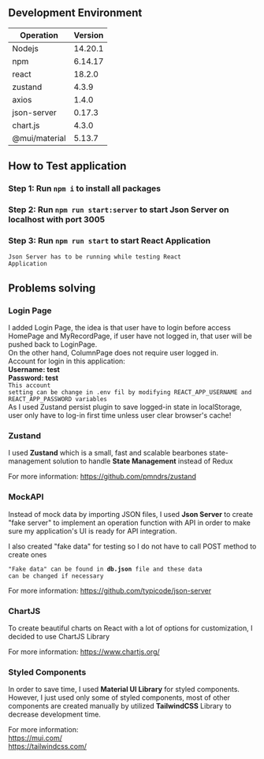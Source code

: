 ## Development Environment
|Operation| Version|
|---------| -------|
|Nodejs| 14.20.1|
|npm| 6.14.17|
|react| 18.2.0|
|zustand| 4.3.9|
|axios| 1.4.0|
|json-server| 0.17.3|
|chart.js| 4.3.0|
|@mui/material| 5.13.7|

## How to Test application
### Step 1: Run `npm i` to install all packages
### Step 2: Run `npm run start:server` to start Json Server on localhost with port 3005
### Step 3: Run `npm run start` to start React Application
<code>Json Server has to be running while testing React Application</code>

## Problems solving
### Login Page
I added Login Page, the idea is that user have to login before access HomePage and MyRecordPage, if user have not logged in, that user will be pushed back to LoginPage. <br/>
On the other hand, ColumnPage does not require user logged in.<br/>
Account for login in this application:<br/>
<b>Username: test</b><br/>
<b>Password: test</b><br/>
<code>This account setting can be change in .env fil by modifying REACT_APP_USERNAME and REACT_APP_PASSWORD variables</code>
<br/>
As I used Zustand persist plugin to save logged-in state in localStorage, user only have to log-in first time unless user clear browser's cache!
### Zustand
I used <b>Zustand</b> which is a small, fast and scalable bearbones state-management solution to handle <b>State Management</b> instead of Redux

For more information: https://github.com/pmndrs/zustand

### MockAPI
Instead of mock data by importing JSON files, I used <b>Json Server</b> to create "fake server" to implement an operation function with API in order to make sure my application's UI is ready for API integration.

I also created "fake data" for testing so I do not have to call POST method to create ones

<code>"Fake data" can be found in <b>db.json</b> file and these data can be changed if necessary</code>

For more information: https://github.com/typicode/json-server
### ChartJS
To create beautiful charts on React with a lot of options for customization, I decided to use ChartJS Library

For more information: https://www.chartjs.org/

### Styled Components
In order to save time, I used <b>Material UI Library</b> for styled components. However, I just used only some of styled components, most of other components are created manually by utilized <b>TailwindCSS</b> Library to decrease development time.

For more information: 
<br/>https://mui.com/
<br/>https://tailwindcss.com/